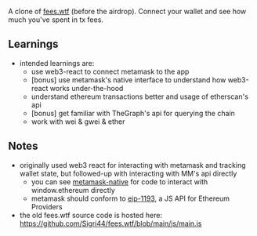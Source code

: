 A clone of [fees.wtf](fees.wtf) (before the airdrop). Connect your wallet and see how much you've spent in tx fees.

## Learnings

- intended learnings are:
  - use web3-react to connect metamask to the app
  - [bonus] use metamask's native interface to understand how web3-react works under-the-hood
  - understand ethereum transactions better and usage of etherscan's api
  - [bonus] get familiar with TheGraph's api for querying the chain
  - work with wei & gwei & ether

## Notes

- originally used web3 react for interacting with metamask and tracking wallet state, but followed-up with interacting
  with MM's api directly
  - you can see [metamask-native](./src/web3/metamask-native.ts) for code to interact with window.ethereum directly
  - metamask should conform to [eip-1193](https://eips.ethereum.org/EIPS/eip-1193), a JS API for Ethereum Providers
- the old fees.wtf source code is hosted here: https://github.com/Sigri44/fees.wtf/blob/main/js/main.js
